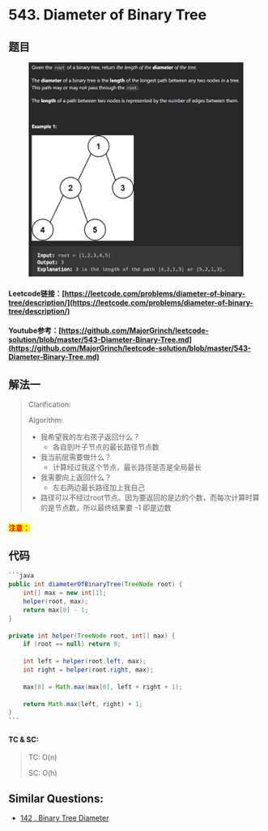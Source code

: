 # 543. Diameter of Binary Tree

## 题目

<figure><img src="../../.gitbook/assets/image (2) (2).png" alt=""><figcaption></figcaption></figure>

#### Leetcode链接：[https://leetcode.com/problems/diameter-of-binary-tree/description/](https://leetcode.com/problems/diameter-of-binary-tree/description/)

#### Youtube参考：[https://github.com/MajorGrinch/leetcode-solution/blob/master/543-Diameter-Binary-Tree.md](https://github.com/MajorGrinch/leetcode-solution/blob/master/543-Diameter-Binary-Tree.md)

## 解法一

> Clarification:&#x20;
>
> Algorithm:&#x20;
>
> * 我希望我的左右孩子返回什么？
>   * 各自到叶子节点的最长路径节点数
> * 我当前层需要做什么？
>   * 计算经过我这个节点，最长路径是否是全局最长
> * 我需要向上返回什么？
>   * 左右两边最长路径加上我自己
> * 路径可以不经过root节点。因为要返回的是边的个数，而每次计算时算的是节点数，所以最终结果要 -1 即是边数

#### <mark style="color:red;">注意：</mark>

## 代码

````java
```java
public int diameterOfBinaryTree(TreeNode root) {
    int[] max = new int[1];
    helper(root, max);
    return max[0] - 1;
}

private int helper(TreeNode root, int[] max) {
    if (root == null) return 0;

    int left = helper(root.left, max);
    int right = helper(root.right, max);

    max[0] = Math.max(max[0], left + right + 1);

    return Math.max(left, right) + 1;
}
```
````

#### TC & SC:&#x20;

> TC: O(n)
>
> SC: O(h)

## **Similar Questions:**&#x20;

* [142 . Binary Tree Diameter](../../readme/binarytree-and-bst/142.-binary-tree-diameter.md)
